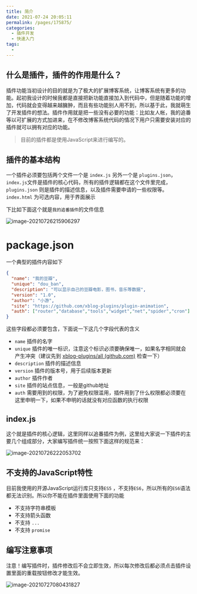 ```yaml
---
title: 简介
date: 2021-07-24 20:05:11
permalink: /pages/175875/
categories:
  - 插件开发
  - 快速入门
tags:
  - 
---
```


## 什么是插件，插件的作用是什么？

插件功能当初设计的目的就是为了极大的扩展博客系统，让博客系统有更多的功能。起初我设计的时候我都是直接把新功能直接加入到代码中，但是随着功能的增加，代码就会变得越来越臃肿，而且有些功能别人用不到，所以基于此，我就萌生了开发插件的想法。插件作用就是把一些没有必要的功能：比如友人帐，我的追番等以可扩展的方式加进来，在不修改博客系统代码的情况下用户只需要安装对应的插件就可以拥有对应的功能。

> 目前的插件都是使用JavaScript来进行编写的。

## 插件的基本结构

一个插件必须要包括两个文件一个是 `index.js`  另外一个是 `plugins.json`，`index.js`文件是插件的核心代码，所有的插件逻辑都在这个文件里完成，`plugins.json` 则是插件的描述信息，以及插件需要申请的一些权限等。 `index.html` 为可选内容，用于界面展示

下比如下面这个就是`我的追番插件`的文件信息

![image-20210726215906297](https://img.xiaoyou66.com/2021/07/26/3c57166208458.png)

# package.json

一个典型的插件内容如下

```json
{
  "name": "我的豆瓣",
  "unique": "dou_ban",
  "description": "可以显示自己的豆瓣电影，图书，音乐等数据",
  "version": "1.0",
  "author": "小游",
  "site": "https://github.com/xblog-plugins/plugin-animation",
  "auth": ["router","database","tools","widget","net","spider","cron"]
}
```

这些字段都必须要包含，下面说一下这几个字段代表的含义

- `name` 插件的名字
- `unique` 插件的唯一标识，注意这个标识必须要确保唯一，如果名字相同就会产生冲突（建议先到 [xblog-plugins/all (github.com)](https://github.com/xblog-plugins/all) 检查一下）
- `description` 插件的描述信息
- `version` 插件的版本号，用于后续版本更新
- `author` 插件作者
- `site` 插件的站点信息，一般是github地址
- `auth` 需要用到的权限，为了避免权限滥用，插件用到了什么权限都必须要在这里申明一下，如果不申明的话就没有对应函数的执行权限

## index.js

这个就是插件的核心逻辑，这里同样以追番插件为例，这里给大家说一下插件的主要几个组成部分，大家编写插件统一按照下面这样的规范来：

![image-20210726222053702](https://img.xiaoyou66.com/2021/07/26/4874f5c9a5ef9.png)

## 不支持的JavaScript特性

目前我使用的开源JavaScript运行库只支持`ES5` ，不支持`ES6`，所以所有的`ES6`语法都无法识别。所以你不能在插件里面使用下面的功能

- 不支持字符串模板
- 不支持箭头函数
- 不支持 `...`
- 不支持 `promise`



## 编写注意事项

注意！编写插件时，插件修改后不会立即生效，所以每次修改后都必须点击插件设置里面的重载按钮修改才能生效。

![image-20210727080431827](https://img.xiaoyou66.com/2021/07/27/51a3b752e7c3a.png)

